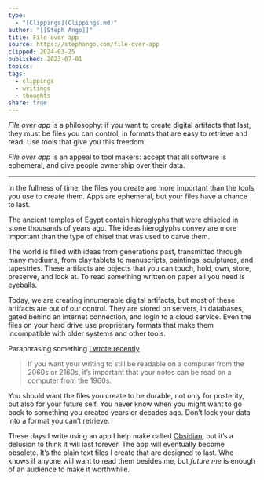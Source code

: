 ```yaml
---
type:
  - "[Clippings](Clippings.md)"
author: "[[Steph Ango]]"
title: File over app
source: https://stephango.com/file-over-app
clipped: 2024-03-25
published: 2023-07-01
topics: 
tags:
  - clippings
  - writings
  - thoughts
share: true
---
```


*File over app* is a philosophy: if you want to create digital artifacts that last, they must be files you can control, in formats that are easy to retrieve and read. Use tools that give you this freedom.

*File over app* is an appeal to tool makers: accept that all software is ephemeral, and give people ownership over their data.

---

In the fullness of time, the files you create are more important than the tools you use to create them. Apps are ephemeral, but your files have a chance to last.

The ancient temples of Egypt contain hieroglyphs that were chiseled in stone thousands of years ago. The ideas hieroglyphs convey are more important than the type of chisel that was used to carve them.

The world is filled with ideas from generations past, transmitted through many mediums, from clay tablets to manuscripts, paintings, sculptures, and tapestries. These artifacts are objects that you can touch, hold, own, store, preserve, and look at. To read something written on paper all you need is eyeballs.

Today, we are creating innumerable digital artifacts, but most of these artifacts are out of our control. They are stored on servers, in databases, gated behind an internet connection, and login to a cloud service. Even the files on your hard drive use proprietary formats that make them incompatible with older systems and other tools.

Paraphrasing something [I wrote recently](https://obsidian.md/blog/new-obsidian-icon/)

> If you want your writing to still be readable on a computer from the 2060s or 2160s, it’s important that your notes can be read on a computer from the 1960s.

You should want the files you create to be durable, not only for posterity, but also for your future self. You never know when you might want to go back to something you created years or decades ago. Don’t lock your data into a format you can’t retrieve.

These days I write using an app I help make called [Obsidian](https://stephango.com/obsidian), but it’s a delusion to think it will last forever. The app will eventually become obsolete. It’s the plain text files I create that are designed to last. Who knows if anyone will want to read them besides me, but *future me* is enough of an audience to make it worthwhile.